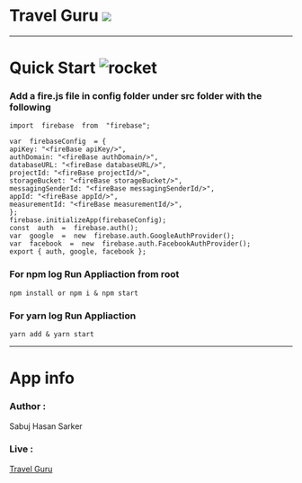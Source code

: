 


# Travel Guru [<img  src="https://img.shields.io/badge/%20Travel%20Guru -Live%20here-brightgreen"/>](https://travel-guru-c87a1.web.app/)
---
# Quick Start ![rocket](https://github.githubassets.com/images/icons/emoji/unicode/1f680.png)

### Add a fire.js file in config folder under src folder with the following

```
import  firebase  from  "firebase";

var  firebaseConfig  = {
apiKey: "<fireBase apiKey/>",
authDomain: "<fireBase authDomain/>",
databaseURL: "<fireBase databaseURL/>",
projectId: "<fireBase projectId/>",
storageBucket: "<fireBase storageBucket/>",
messagingSenderId: "<fireBase messagingSenderId/>",
appId: "<fireBase appId/>",
measurementId: "<fireBase measurementId/>",
};
firebase.initializeApp(firebaseConfig);
const  auth  =  firebase.auth();
var  google  =  new  firebase.auth.GoogleAuthProvider();
var  facebook  =  new  firebase.auth.FacebookAuthProvider();
export { auth, google, facebook };

```

### For npm log Run Appliaction  from root

    npm install or npm i & npm start

### For yarn log Run Appliaction 

    yarn add & yarn start


---
# App info
### Author  :
Sabuj Hasan Sarker
### Live :
[Travel Guru](https://travel-guru-c87a1.web.app/)
    
